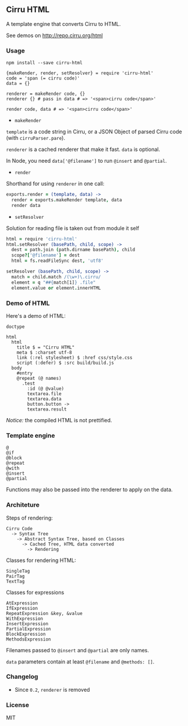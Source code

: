 
Cirru HTML
------

A template engine that converts Cirru to HTML.

See demos on http://repo.cirru.org/html

### Usage

```
npm install --save cirru-html
```
```
{makeRender, render, setResolver} = require 'cirru-html'
code = 'span (= cirru code)'
data = {}

renderer = makeRender code, {}
renderer {} # pass in data # => '<span>cirru code</span>'

render code, data # => '<span>cirru code</span>'
```

* `makeRender`

`template` is a code string in Cirru,
or a JSON Object of parsed Cirru code (with `cirruParser.pare`).

`renderer` is a cached renderer that make it fast.
`data` is optional.

In Node, you need `data['@filename']` to run `@insert` and `@partial`.

* `render`

Shorthand for using `renderer` in one call:

```coffee
exports.render = (template, data) ->
  render = exports.makeRender template, data
  render data
```

* `setResolver`

Solution for reading file is taken out from module it self

```coffee
html = require 'cirru-html'
html.setResolver (basePath, child, scope) ->
  dest = path.join (path.dirname basePath), child
  scope?['@filename'] = dest
  html = fs.readFileSync dest, 'utf8'
```

```coffee
setResolver (basePath, child, scope) ->
  match = child.match /(\w+)\.cirru/
  element = q "##{match[1]} .file"
  element.value or element.innerHTML
```

### Demo of HTML

Here's a demo of HTML:

```cirru
doctype

html
  html
    title $ = "Cirru HTML"
    meta $ :charset utf-8
    link (:rel stylesheet) $ :href css/style.css
    script (:defer) $ :src build/build.js
  body
    #entry
    @repeat (@ names)
      .test
        :id (@ @value)
        textarea.file
        textarea.data
        button.button ->
        textarea.result
```

*Notice:* the compiled HTML is not prettified.

### Template engine

```
@
@if
@block
@repeat
@with
@insert
@partial
```

Functions may also be passed into the renderer to apply on the data.

### Architeture

Steps of rendering:

```
Cirru Code
  -> Syntax Tree
    -> Abstract Syntax Tree, based on Classes
      -> Cached Tree, HTML data converted
        -> Rendering
```

Classes for rendering HTML:

```
SingleTag
PairTag
TextTag
```

Classes for expressions

```
AtExpression
IfExpression
RepeatExpression &key, &value
WithExpression
InsertExpression
PartialExpression
BlockExpression
MethodsExpression
```

Filenames passed to `@insert` and `@partial` are only names.

`data` parameters contain at least `@filename` and `@methods: []`.

### Changelog

* Since `0.2`, `renderer` is removed

### License

MIT